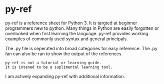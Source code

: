 py-ref
======

py-ref is a reference sheet for Python 3.
It is targted at beginner programmers new to python.
Many things in Python are easily forgotten or overlooked when first learning the language.
py-ref provides working examples of commonly used syntax and general principals.

The .py file is seperated into broad categories for easy reference.
The .py fan can also be ran to show the output of the references.


    py-ref is not a tutorial or learning guide.
    It is intened to be a suplimental learning tool.


I am actively expanding py-ref with additional information.

